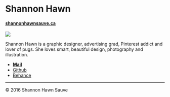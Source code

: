 # Shannon Hawn

#### [shannonhawnsauve.ca](https://shannonhawnsauve.ca)

![](shannon.svg)

Shannon Hawn is a graphic designer, advertising grad, Pinterest addict and lover of pugs.  She loves smart, beautiful design, photography and illustration. 

- **[Mail](mailto:shannonhawn@hotmail.com)**
- [Github](https://github.com/shannonhawn)
- [Behance](https://www.behance.net/hawnsauve)

---

© 2016 Shannon Hawn Sauve
